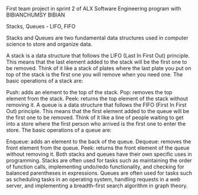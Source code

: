 First team project in sprint 2 of ALX Software Engineering  program with BIBIANCHUMSY BIBIAN

Stacks, Queues - LIFO, FIFO

Stacks and Queues are two fundamental data structures used in computer science to store and organize data.

A stack is a data structure that follows the LIFO (Last In First Out) principle. This means that the last element added to the stack will be the first one to be removed. Think of it like a stack of plates where the last plate you put on top of the stack is the first one you will remove when you need one. The basic operations of a stack are:

Push: adds an element to the top of the stack.
Pop: removes the top element from the stack.
Peek: returns the top element of the stack without removing it.
A queue is a data structure that follows the FIFO (First In First Out) principle. This means that the first element added to the queue will be the first one to be removed. Think of it like a line of people waiting to get into a store where the first person who arrived is the first one to enter the store. The basic operations of a queue are:

Enqueue: adds an element to the back of the queue.
Dequeue: removes the front element from the queue.
Peek: returns the front element of the queue without removing it.
Both stacks and queues have their own specific uses in programming. Stacks are often used for tasks such as maintaining the order of function calls, implementing undo/redo functionality, and checking for balanced parentheses in expressions. Queues are often used for tasks such as scheduling tasks in an operating system, handling requests in a web server, and implementing a breadth-first search algorithm in graph theory.
